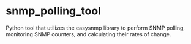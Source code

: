 # snmp_polling_tool
Python tool that utilizes the easysnmp library to perform SNMP polling, monitoring SNMP counters, and calculating their rates of change.
